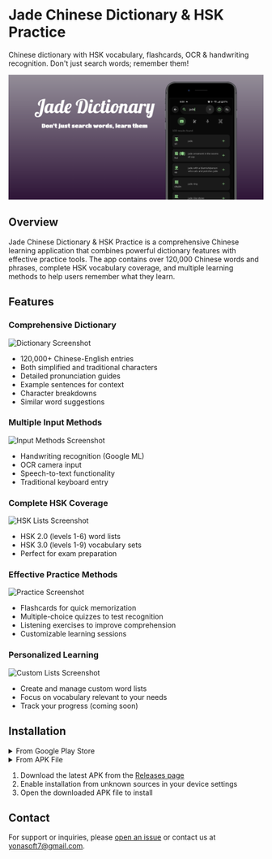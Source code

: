 # Jade Chinese Dictionary & HSK Practice

Chinese dictionary with HSK vocabulary, flashcards, OCR & handwriting recognition. Don't just search words; remember them!

![App Logo](/screenshots/graphic.png)

## Overview

Jade Chinese Dictionary & HSK Practice is a comprehensive Chinese learning application that combines powerful dictionary features with effective practice tools. The app contains over 120,000 Chinese words and phrases, complete HSK vocabulary coverage, and multiple learning methods to help users remember what they learn.

## Features

### Comprehensive Dictionary
![Dictionary Screenshot](path/to/dictionary_screenshot.png)
- 120,000+ Chinese-English entries
- Both simplified and traditional characters
- Detailed pronunciation guides
- Example sentences for context
- Character breakdowns
- Similar word suggestions

### Multiple Input Methods
![Input Methods Screenshot](path/to/input_methods_screenshot.png)
- Handwriting recognition (Google ML)
- OCR camera input
- Speech-to-text functionality
- Traditional keyboard entry

### Complete HSK Coverage
![HSK Lists Screenshot](path/to/hsk_lists_screenshot.png)
- HSK 2.0 (levels 1-6) word lists
- HSK 3.0 (levels 1-9) vocabulary sets
- Perfect for exam preparation

### Effective Practice Methods
![Practice Screenshot](path/to/practice_screenshot.png)
- Flashcards for quick memorization
- Multiple-choice quizzes to test recognition
- Listening exercises to improve comprehension
- Customizable learning sessions

### Personalized Learning
![Custom Lists Screenshot](path/to/custom_lists_screenshot.png)
- Create and manage custom word lists
- Focus on vocabulary relevant to your needs
- Track your progress (coming soon)

## Installation

<details>
<summary>From Google Play Store</summary>

1. Visit [Jade Chinese Dictionary on Google Play](https://play.google.com/store/apps/details?id=com.jadechinesedictionary)
2. Click "Install"
3. Open the app after installation completes
</details>

<details>
<summary>From APK File</summary>

1. Download the latest APK from the [Releases page](https://github.com/yourusername/jade-chinese-dictionary/releases)
2. Enable installation from unknown sources in your device settings
3. Open the downloaded APK file to install
</details>

1. Download the latest APK from the [Releases page](https://github.com/yourusername/jade-chinese-dictionary/releases)
2. Enable installation from unknown sources in your device settings
3. Open the downloaded APK file to install
</details>


## Contact

For support or inquiries, please [open an issue](https://github.com/yonasoft/jade-dictionary-android2/issues) or contact us at yonasoft7@gmail.com.
